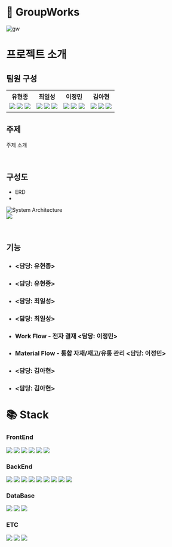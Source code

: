 # 👥 GroupWorks
![gw](https://github.com/user-attachments/assets/04761ec1-eba2-4544-a323-98ee8283e824)

# 프로젝트 소개

## 팀원 구성
<table>
  <tr>
    <th>유현종</th>
    <th>최일성</th>
    <th>이정민</th>
    <th>김아현</th>
  </tr>
  <tr>
    <td>
        <img src="https://avatars.githubusercontent.com/u/59546443?v=4">
        <img src="https://github-readme-stats.vercel.app/api?username=appapixie">
        <img src="https://github-readme-stats.vercel.app/api/top-langs/?username=appapixie">
    </td>
    <td>
        <img src="https://avatars.githubusercontent.com/u/66054061?v=4">
        <img src="https://github-readme-stats.vercel.app/api?username=sczzsccs">
        <img src="https://github-readme-stats.vercel.app/api/top-langs/?username=ILSEONG">
    </td>
    <td>
        <img src="https://avatars.githubusercontent.com/u/104063759?v=4">
        <img src="https://github-readme-stats.vercel.app/api?username=sczzsccs">
        <img src="https://github-readme-stats.vercel.app/api/top-langs/?username=sczzsccs">
    </td>
    <td>
        <img src="https://avatars.githubusercontent.com/u/79638001?v=4">
        <img src="https://github-readme-stats.vercel.app/api?username=ariari12">
        <img src="https://github-readme-stats.vercel.app/api/top-langs/?username=ariari12">
    </td>
  </tr>
</table>

## 주제


주제 소개

<br/>

## 구성도 
- ERD
- 
![System Architecture](https://github.com/user-attachments/assets/5a4d8592-d263-4ed4-9e49-6574ba7a8e82)
    <br/>
    <img src="https://github.com/user-attachments/assets/5a4d8592-d263-4ed4-9e49-6574ba7a8e82">


<br/>

## 기능

- ### <담당: 유현종>
- ### <담당: 유현종>
- ### <담당: 최일성>
- ### <담당: 최일성>
- ### Work Flow - 전자 결재 <담당: 이정민>
- ### Material Flow - 통합 자재/재고/유통 관리 <담당: 이정민>
- ###  <담당: 김아현>
- ###  <담당: 김아현>


# 📚 Stack
### FrontEnd
<div>
  <img src="https://img.shields.io/badge/html5-E34F26?style=for-the-badge&logo=html5&logoColor=white">
  <img src="https://img.shields.io/badge/css3-1572B6?style=for-the-badge&logo=css3&logoColor=white">
  <img src="https://img.shields.io/badge/bootstrap-7952B3?style=for-the-badge&logo=bootstrap&logoColor=white">
  <img src="https://img.shields.io/badge/javascript-F7DF1E?style=for-the-badge&logo=javascript&logoColor=white">
  <img src="https://img.shields.io/badge/jquery-0769AD?style=for-the-badge&logo=jquery&logoColor=white">
  <img src="https://img.shields.io/badge/webrtc-333333?style=for-the-badge&logo=webrtc&logoColor=white">
</div>

### BackEnd
<div>
  <img src="https://img.shields.io/badge/IntelliJ_IDEA-000000.svg?style=for-the-badge&logo=intellij-idea&logoColor=white">
  <img src="https://img.shields.io/badge/Java-ED8B00?style=for-the-badge&logo=openjdk&logoColor=white">
  <img src="https://img.shields.io/badge/Hibernate-59666C?style=for-the-badge&logo=Hibernate&logoColor=white">
  <img src="https://img.shields.io/badge/springboot-6DB33F?style=for-the-badge&logo=springboot&logoColor=white">
  <img src="https://img.shields.io/badge/springsecurity-6DB33F?style=for-the-badge&logo=springsecurity&logoColor=white">
  <img src="https://img.shields.io/badge/-Swagger-%23Clojure?style=for-the-badge&logo=swagger&logoColor=white">
  <img src="https://img.shields.io/badge/Gradle-02303A.svg?style=for-the-badge&logo=Gradle&logoColor=white">
  <img src="https://img.shields.io/badge/docker-2496ED?style=for-the-badge&logo=docker&logoColor=white">
  <img src="https://img.shields.io/badge/Amazon_AWS-FF9900?style=for-the-badge&logo=amazonaws&logoColor=white">
</div>

### DataBase
<div>
  <img src="https://img.shields.io/badge/mysql-4479A1?style=for-the-badge&logo=mysql&logoColor=white">
  <img src="https://img.shields.io/badge/mongodb-47A248?style=for-the-badge&logo=mongodb&logoColor=white">
  <img src="https://img.shields.io/badge/redis-FF4438?style=for-the-badge&logo=redis&logoColor=white">
</div>

### ETC
<div>
  <img src="https://img.shields.io/badge/github-181717?style=for-the-badge&logo=github&logoColor=white">
  <img src="https://img.shields.io/badge/notion-000000?style=for-the-badge&logo=notion&logoColor=white">
  <img src="https://img.shields.io/badge/Discord-7289DA?style=for-the-badge&logo=discord&logoColor=white">
</div>